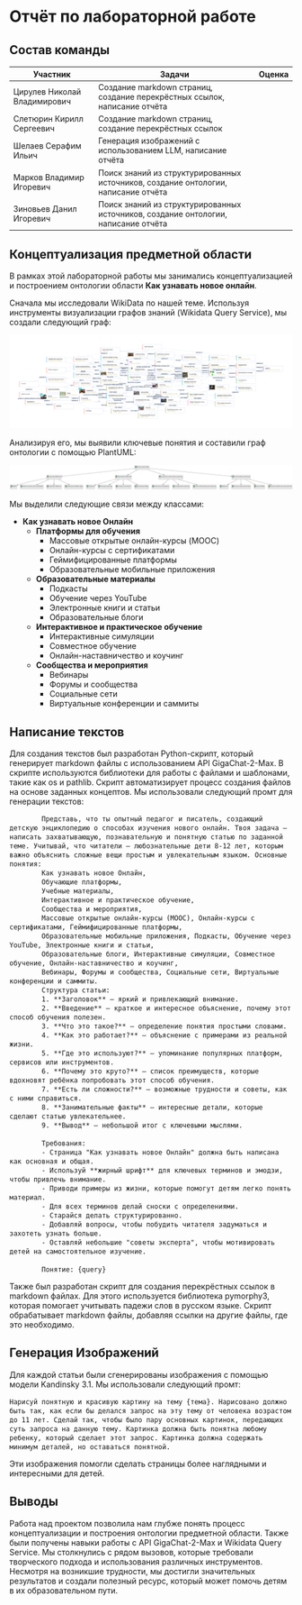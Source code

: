 # Отчёт по лабораторной работе

## Состав команды
| Участник         | Задачи           | Оценка |
|------------------|--------------------------|--------|
| Цирулев Николай Владимирович  | Создание markdown страниц, создание перекрёстных ссылок, написание отчёта | |
| Слетюрин Кирилл Сергеевич  | Создание markdown страниц, создание перекрёстных ссылок | |
| Шелаев Серафим Ильич   | Генерация изображений с использованием LLM, написание отчёта  | |
| Марков Владимир Игоревич  | Поиск знаний из структурированных источников, создание онтологии, написание отчёта  | |
| Зиновьев Данил Игоревич   | Поиск знаний из структурированных источников, создание онтологии, написание отчёта |  |

## Концептуализация предметной области

В рамках этой лабораторной работы мы занимались концептуализацией и построением онтологии области **Как узнавать новое онлайн**.

Сначала мы исследовали WikiData по нашей теме. Используя инструменты визуализации графов знаний (Wikidata Query Service), мы создали следующий граф:

![Граф знаний с WikiData](./images/Graph_WikiData.png)

Анализируя его, мы выявили ключевые понятия и составили граф онтологии с помощью PlantUML:

![Граф знаний с PlantUML](./images/Graph_UML.png)

Мы выделили следующие связи между классами:
- **Как узнавать новое Онлайн**
  - **Платформы для обучения**
    - Массовые открытые онлайн-курсы (MOOC)
    - Онлайн-курсы с сертификатами
    - Геймифицированные платформы
    - Образовательные мобильные приложения
  - **Образовательные материалы**
    - Подкасты
    - Обучение через YouTube
    - Электронные книги и статьи
    - Образовательные блоги
  - **Интерактивное и практическое обучение**
    - Интерактивные симуляции
    - Совместное обучение
    - Онлайн-наставничество и коучинг
  - **Сообщества и мероприятия**
    - Вебинары
    - Форумы и сообщества
    - Социальные сети
    - Виртуальные конференции и саммиты

## Написание текстов

Для создания текстов был разработан Python-скрипт, который генерирует markdown файлы с использованием API GigaChat-2-Max. В скрипте используются библиотеки для работы с файлами и шаблонами, такие как os и pathlib. Скрипт автоматизирует процесс создания файлов на основе заданных концептов. 
Мы использовали следующий промт для генерации текстов:
```
        Представь, что ты опытный педагог и писатель, создающий детскую энциклопедию о способах изучения нового онлайн. Твоя задача – написать захватывающую, познавательную и понятную статью по заданной теме. Учитывай, что читатели – любознательные дети 8-12 лет, которым важно объяснить сложные вещи простым и увлекательным языком. Основные понятия:
        Как узнавать новое Онлайн, 
        Обучающие платформы,
        Учебные материалы,
        Интерактивное и практическое обучение,
        Сообщества и мероприятия,
        Массовые открытые онлайн-курсы (MOOC), Онлайн-курсы с сертификатами, Геймифицированные платформы, 
        Образовательные мобильные приложения, Подкасты, Обучение через YouTube, Электронные книги и статьи, 
        Образовательные блоги, Интерактивные симуляции, Совместное обучение, Онлайн-наставничество и коучинг, 
        Вебинары, Форумы и сообщества, Социальные сети, Виртуальные конференции и саммиты.
        Структура статьи:
        1. **Заголовок** – яркий и привлекающий внимание.
        2. **Введение** – краткое и интересное объяснение, почему этот способ обучения полезен.
        3. **Что это такое?** – определение понятия простыми словами.
        4. **Как это работает?** – объяснение с примерами из реальной жизни.
        5. **Где это используют?** – упоминание популярных платформ, сервисов или инструментов.
        6. **Почему это круто?** – список преимуществ, которые вдохновят ребёнка попробовать этот способ обучения.
        7. **Есть ли сложности?** – возможные трудности и советы, как с ними справиться.
        8. **Занимательные факты** – интересные детали, которые сделают статью увлекательнее.
        9. **Вывод** – небольшой итог с ключевыми мыслями.
        
        Требования:
        - Страница "Как узнавать новое Онлайн" должна быть написана как основная и общая.
        - Используй **жирный шрифт** для ключевых терминов и эмодзи, чтобы привлечь внимание.
        - Приводи примеры из жизни, которые помогут детям легко понять материал.
        - Для всех терминов делай сноски с определениями.
        - Старайся делать структурированно.
        - Добавляй вопросы, чтобы побудить читателя задуматься и захотеть узнать больше.
        - Оставляй небольшие "советы эксперта", чтобы мотивировать детей на самостоятельное изучение.
        
        Понятие: {query}
```

Также был разработан скрипт для создания перекрёстных ссылок в markdown файлах. Для этого используется библиотека pymorphy3, которая помогает учитывать падежи слов в русском языке. Скрипт обрабатывает markdown файлы, добавляя ссылки на другие файлы, где это необходимо.

## Генерация Изображений

Для каждой статьи были сгенерированы изображения с помощью модели Kandinsky 3.1. Мы использовали следующий промт:

```
Нарисуй понятную и красивую картину на тему {тема}. Нарисовано должно быть так, как если бы делался запрос на эту тему от человека возрастом до 11 лет. Сделай так, чтобы было пару основных картинок, передающих суть запроса на данную тему. Картинка должна быть понятна любому ребенку, который сделает этот запрос. Картинка должна содержать минимум деталей, но оставаться понятной.
```

Эти изображения помогли сделать страницы более наглядными и интересными для детей.

## Выводы

Работа над проектом позволила нам глубже понять процесс  концептуализации и построения онтологии предметной области. Также были получены навыки работы с API GigaChat-2-Max и Wikidata Query Service. Мы столкнулись с рядом вызовов, которые требовали творческого подхода и использования различных инструментов. Несмотря на возникшие трудности, мы достигли значительных результатов и создали полезный ресурс, который может помочь детям в их образовательном пути.
